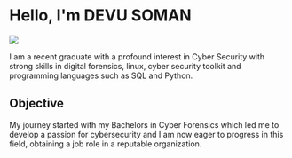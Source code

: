 # Hello, I'm DEVU SOMAN
<a href="https://linkedin.com"><img src="https://img.shields.io/badge/-LinkedIn-0072b1?&style=for-the-badge&logo=linkedin&logoColor=white" /></a>


I am a recent graduate with a profound interest in Cyber Security with strong skills in digital forensics, linux, cyber security toolkit and programming languages such as SQL and Python.

## Objective

My journey started with my Bachelors in Cyber Forensics which led me to develop a passion for cybersecurity and I am now eager to progress in this field, obtaining a job role in a reputable organization.


